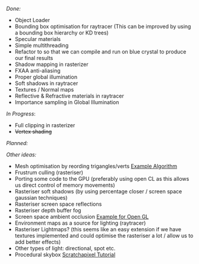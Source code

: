 _Done:_
* Object Loader
* Bounding box optimisation for raytracer (This can be improved by using a bounding box hierarchy or KD trees)
* Specular materials
* Simple multithreading
* Refactor to so that we can compile and run on blue crystal to produce our final results
* Shadow mapping in rasterizer
* FXAA anti-aliasing
* Proper global illumination
* Soft shadows in raytracer
* Textures / Normal maps
* Reflective & Refractive materials in raytracer
* Importance sampling in Global Illumination

_In Progress_:
* Full clipping in rasterizer
* ~~Vertex shading~~

_Planned:_

_Other ideas:_
* Mesh optimisation by reording trigangles/verts [Example Algorithm](https://tomforsyth1000.github.io/papers/fast_vert_cache_opt.html)
* Frustrum culling (rasteriser)
* Porting some code to the GPU (preferably using open CL as this allows us direct control of memory movements)
* Rasteriser soft shadows (by using percentage closer / screen space gaussian techniques)
* Rasteriser screen space reflections
* Rasteriser depth buffer fog
* Screen space ambient occlusion [Example for Open GL](http://ogldev.atspace.co.uk/www/tutorial45/tutorial45.html)
* Environment maps as a source for lighting (raytracer)
* Rasteriser Lightmaps? (this seems like an easy extension if we have textures implemented and could optimise the rasteriser a lot / allow us to add better effects)
* Other types of light: directional, spot etc.
* Procedural skybox [Scratchapixel Tutorial](https://www.scratchapixel.com/lessons/procedural-generation-virtual-worlds/simulating-sky)
